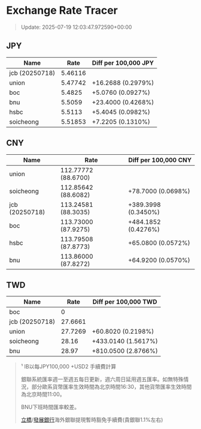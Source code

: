 # Exchange Rate Tracer

> Update: 2025-07-19 12:03:47.972590+00:00

## JPY

| Name           |    Rate | Diff per 100,000 JPY   |
|----------------|---------|------------------------|
| jcb (20250718) | 5.46116 |                        |
| union          | 5.47742 | +16.2688 (0.2979%)     |
| boc            | 5.4825  | +5.0760 (0.0927%)      |
| bnu            | 5.5059  | +23.4000 (0.4268%)     |
| hsbc           | 5.5113  | +5.4045 (0.0982%)      |
| soicheong      | 5.51853 | +7.2205 (0.1310%)      |

## CNY

| Name           | Rate                | Diff per 100,000 CNY   |
|----------------|---------------------|------------------------|
| union          | 112.77772	(88.6700) |                        |
| soicheong      | 112.85642	(88.6082) | +78.7000 (0.0698%)     |
| jcb (20250718) | 113.24581	(88.3035) | +389.3998 (0.3450%)    |
| boc            | 113.73000	(87.9275) | +484.1852 (0.4276%)    |
| hsbc           | 113.79508	(87.8773) | +65.0800 (0.0572%)     |
| bnu            | 113.86000	(87.8272) | +64.9200 (0.0570%)     |

## TWD

| Name           |    Rate | Diff per 100,000 TWD   |
|----------------|---------|------------------------|
| boc            |  0      |                        |
| jcb (20250718) | 27.6661 |                        |
| union          | 27.7269 | +60.8020 (0.2198%)     |
| soicheong      | 28.16   | +433.0140 (1.5617%)    |
| bnu            | 28.97   | +810.0500 (2.8766%)    |


> ¹ IB以每JPY100,000 +USD2 手續費計算
>
> 銀聯系統匯率週一至週五每日更新，週六周日延用週五匯率。如無特殊情況，部分歐系貨幣匯率生效時間為北京時間16:30，其他貨幣匯率生效時間為北京時間11:00。
>
> BNU下班時間匯率較差。
>
> [立橋](https://www.wlbank.com.mo/uploads/ueditor/file/20181211/1544536513900230.pdf)/[發展銀行](https://www.mdb.com.mo/Service_Charges_20230728.pdf)海外銀聯提現暫時豁免手續費(貴銀聯1.1%左右)

